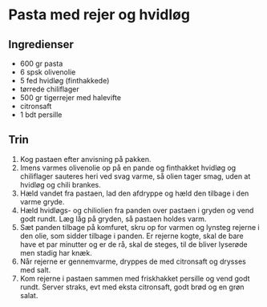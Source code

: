 # Pasta med rejer og hvidløg

## Ingredienser
- 600 gr pasta
- 6 spsk olivenolie
- 5 fed hvidløg (finthakkede)
- tørrede chiliflager
- 500 gr tigerrejer med halevifte
- citronsaft
- 1 bdt persille

## Trin
1. Kog pastaen efter anvisning på pakken.
2. Imens varmes olivenolie op på en pande og finthakket hvidløg og chiliflager sauteres heri ved svag varme, så olien tager smag, uden at hvidløg og chili brankes.
3. Hæld vandet fra pastaen, lad den afdryppe og hæld den tilbage i den varme gryde.
4. Hæld hvidløgs- og chiliolien fra panden over pastaen i gryden og vend godt rundt. Læg låg på gryden, så pastaen holdes varm.
5. Sæt panden tilbage på komfuret, skru op for varmen og lynsteg rejerne i den olie, som sidder tilbage i panden. Er rejerne kogte, skal de bare have et par minutter og er de rå, skal de steges, til de bliver lyserøde men stadig har knæk.
6. Når rejerne er gennemvarme, dryppes de med citronsaft og drysses med salt.
7. Kom rejerne i pastaen sammen med friskhakket persille og vend godt rundt. Server straks, evt med eksta citronsaft, godt brød og en grøn salat.